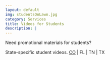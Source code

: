 ```yaml
---
layout: default
img: studentsOnLawn.jpg
category: Services
title: Videos for Students
description: |
---
```

Need promotional materials for students? 

State-specific student videos. [CO](https://s3.amazonaws.com/launchmycareer/Launch+My+Career+CO+Student+Version.mp4) | FL | TN | TX
